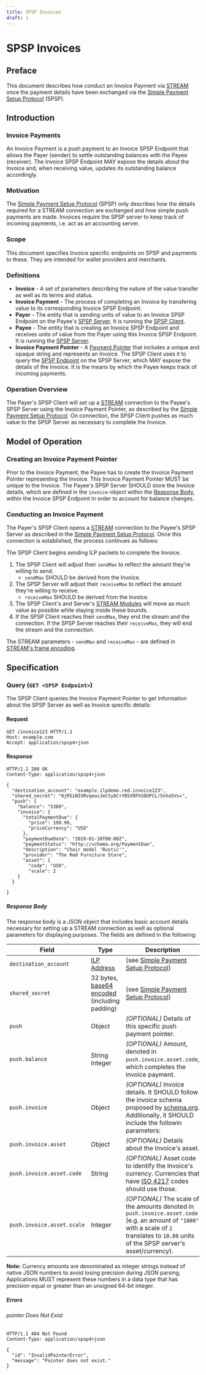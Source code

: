 ```yaml
---
title: SPSP Invoices
draft: 1
---
```

# SPSP Invoices

## Preface

This document describes how conduct an Invoice Payment via [STREAM](../0029-stream/0029-stream.md) once the payment details have been exchanged via the [Simple Payment Setup Protocol](../0009-simple-payment-setup-protocol/0009-simple-payment-setup-protocol.md) (SPSP).

## Introduction

### Invoice Payments

An Invoice Payment is a push payment to an Invoice SPSP Endpoint that allows the Payer (sender) to settle outstanding balances with the Payee (receiver). The Invoice SPSP Endpoint MAY expose the details about the Invoice and, when receiving value, updates its outstanding balance accordingly.

### Motivation

The [Simple Payment Setup Protocol](../0009-simple-payment-setup-protocol/0009-simple-payment-setup-protocol.md) (SPSP) only describes how the details required for a STREAM connection are exchanged and how simple push payments are made. Invoices require the SPSP server to keep track of incoming payments, i.e. act as an accounting server. 

### Scope

This document specifies Invoice specific endpoints on SPSP and payments to these. They are intended for wallet providers and merchants.

### Definitions
* **Invoice** - A set of parameters describing the nature of the value transfer as well as its terms and status.
* **Invoice Payment** - The process of completing an Invoice by transfering value to its corresponding Invoice SPSP Endpoint.
* **Payer** - The entity that is sending units of value to an Invoice SPSP Endpoint on the Payee's [SPSP Server](../0009-simple-payment-setup-protocol/0009-simple-payment-setup-protocol.md#Definitions). It is running the [SPSP Client](../0009-simple-payment-setup-protocol/0009-simple-payment-setup-protocol.md#Definitions).
* **Payee** - The entity that is creating an Invoice SPSP Endpoint and receives units of value from the Payer using this Invoice SPSP Endpoint. It is running the [SPSP Server](../0009-simple-payment-setup-protocol/0009-simple-payment-setup-protocol.md#Definitions).
* **Invoice Payment Pointer** - A [Payment Pointer](../0026-payment-pointers/0026-payment-pointers.md) that includes a unique and opaque string and represents an Invoice. The SPSP Client uses it to query the [SPSP Endpoint](../0009-simple-payment-setup-protocol/0009-simple-payment-setup-protocol.md#Definitions) on the SPSP Server, which MAY expose the details of the Invoice. It is the means by which the Payee keeps track of incoming payments. 

### Operation Overview

The Payer's SPSP Client will set up a [STREAM](../0029-stream/0029-stream.md) connection to the Payee's SPSP Server using the Invoice Payment Pointer, as described by the [Simple Payment Setup Protocol](../0009-simple-payment-setup-protocol/0009-simple-payment-setup-protocol.md). On connection, the SPSP Client pushes as much value to the SPSP Server as necessary to complete the Invoice.

## Model of Operation

### Creating an Invoice Payment Pointer

Prior to the Invoice Payment, the Payee has to create the Invoice Payment Pointer representing the Invoice. This Invoice Payment Pointer MUST be unique to the Invoice. The Payee's SPSP Server SHOULD store the Invoice details, which are defined in the `invoice`-object within the [Response Body](#Response-Body), within the Invoice SPSP Endpoint in order to account for balance changes.

### Conducting an Invoice Payment

The Payer's SPSP Client opens a [STREAM](../0029-stream/0029-stream.md) connection to the Payee's SPSP Server as described in the [Simple Payment Setup Protocol](../0009-simple-payment-setup-protocol/0009-simple-payment-setup-protocol.md). Once this connection is established, the process continues as follows: 

The SPSP Client begins sending ILP packets to complete the Invoice.
  1. The SPSP Client will adjust their `sendMax` to reflect the amount they're willing to send.
      * `sendMax` SHOULD be derived from the Invoice.
  2. The SPSP Server will adjust their `receiveMax` to reflect the amount they're willing to receive.
      * `receiveMax` SHOULD be derived from the Invoice.
  3. The SPSP Client's and Server's [STREAM Modules](../0009-simple-payment-setup-protocol/0009-simple-payment-setup-protocol.md#Definitions) will move as much value as possible while staying inside these bounds.
  4. If the SPSP Client reaches their `sendMax`, they end the stream and the connection. If the SPSP Server reaches their `receiveMax`, they will end the stream and the connection.

The STREAM parameters - `sendMax` and `receiveMax` - are defined in [STREAM's frame encoding](../0029-stream/0029-stream.md#53-frames).


## Specification

### Query (`GET <SPSP Endpoint>`)

The SPSP Client queries the Invoice Payment Pointer to get information about the SPSP Server as well as Invoice specific details:

#### Request

``` http
GET /invoice123 HTTP/1.1
Host: example.com
Accept: application/spsp4+json
```

#### Response

``` http
HTTP/1.1 200 OK
Content-Type: application/spsp4+json

{
  "destination_account": "example.ilpdemo.red.invoice123",
  "shared_secret": "6jR5iNIVRvqeasJeCty6C+YB5X9FhSOUPCL/5nha5Vs=",
  "push": {
    "balance": "5360",
    "invoice": {
      "totalPaymentDue": {
        "price": 199.99,
        "priceCurrency": "USD"
      },
      "paymentDueDate": "2019-01-30T00:00Z",
      "paymentStatus": "http://schema.org/PaymentDue",
      "description": "Chair model 'Rustic'",
      "provider": "The Red Furniture Store",
      "asset": {
        "code": "USD",
        "scale": 2
    }
  }
  
}
```

##### Response Body

The response body is a JSON object that includes basic account details necessary for setting up a STREAM connection as well as optional parameters for displaying purposes. The fields are defined in the following: 

| Field | Type | Description |
|---|---|---|
| `destination_account` | [ILP Address](../0015-ilp-addresses/0015-ilp-addresses.md) | (see [Simple Payment Setup Protocol](../0009-simple-payment-setup-protocol/0009-simple-payment-setup-protocol.md#Response-Body)) |
| `shared_secret` | 32 bytes, [base64 encoded](https://en.wikipedia.org/wiki/Base64) (including padding) | (see [Simple Payment Setup Protocol](../0009-simple-payment-setup-protocol/0009-simple-payment-setup-protocol.md#Response-Body)) |
| `push`  | Object | _(OPTIONAL)_ Details of this specific push payment pointer. |
| `push.balance`  | String Integer | _(OPTIONAL)_ Amount, denoted in `push.invoice.asset.code`, which completes the invoice payment. |
| `push.invoice` | Object | _(OPTIONAL)_ Invoice details. It SHOULD follow the invoice schema proposed by [schema.org](https://schema.org/Invoice). Additionally, it SHOULD include the followin parameters:|
| `push.invoice.asset` | Object | _(OPTIONAL)_ Details about the Invoice's asset. |
| `push.invoice.asset.code` | String |  _(OPTIONAL)_ Asset code to identify the Invoice's currency. Currencies that have [ISO 4217](https://en.wikipedia.org/wiki/ISO_4217) codes should use those. |
| `push.invoice.asset.scale` | Integer |  _(OPTIONAL)_ The scale of the amounts denoted in `push.invoice.asset.code` (e.g. an amount of `"1000"` with a scale of `2` translates to `10.00` units of the SPSP server's asset/currency). |

**Note:** Currency amounts are denominated as integer strings instead of native JSON numbers to avoid losing precision during JSON parsing. Applications MUST represent these numbers in a data type that has precision equal or greater than an unsigned 64-bit integer.


##### Errors

###### pointer Does Not Exist

``` http
HTTP/1.1 404 Not Found
Content-Type: application/spsp4+json

{
  "id": "InvalidPointerError",
  "message": "Pointer does not exist."
}
```
